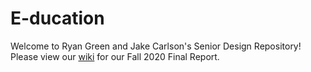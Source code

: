 # E-ducation
Welcome to Ryan Green and Jake Carlson's Senior Design Repository!
Please view our [wiki](https://github.com/ryangreenj/CSSeniorDesign/wiki) for our Fall 2020 Final Report.